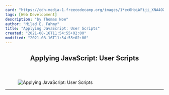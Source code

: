 ```yaml
---
card: "https://cdn-media-1.freecodecamp.org/images/1*ec0HoiWFiji_XNA4OXk29w.jpeg"
tags: [Web Development]
description: "by Thomas Noe"
author: "Milad E. Fahmy"
title: "Applying JavaScript: User Scripts"
created: "2021-08-16T11:54:55+02:00"
modified: "2021-08-16T11:54:55+02:00"
---
```

<div class="site-wrapper">
<main id="site-main" class="site-main outer">
<div class="inner">
<article class="post-full post tag-web-development tag-front-end-development tag-javascript tag-programming tag-technology ">
<header class="post-full-header">
<h1 class="post-full-title">Applying JavaScript: User Scripts</h1>
</header>
<figure class="post-full-image">
<picture>
<source media="(max-width: 700px)" sizes="1px" srcset="data:image/gif;base64,R0lGODlhAQABAIAAAAAAAP///yH5BAEAAAAALAAAAAABAAEAAAIBRAA7 1w">
<source media="(min-width: 701px)" sizes="(max-width: 800px) 400px,
(max-width: 1170px) 700px,
1400px" srcset="https://cdn-media-1.freecodecamp.org/images/1*ec0HoiWFiji_XNA4OXk29w.jpeg 300w,
https://cdn-media-1.freecodecamp.org/images/1*ec0HoiWFiji_XNA4OXk29w.jpeg 600w,
https://cdn-media-1.freecodecamp.org/images/1*ec0HoiWFiji_XNA4OXk29w.jpeg 1000w,
https://cdn-media-1.freecodecamp.org/images/1*ec0HoiWFiji_XNA4OXk29w.jpeg 2000w">
<img onerror="this.style.display='none'" src="https://cdn-media-1.freecodecamp.org/images/1*ec0HoiWFiji_XNA4OXk29w.jpeg" alt="Applying JavaScript: User Scripts">
</picture>
</figure>
<section class="post-full-content">
<div class="post-content medium-migrated-article">
</div>
<hr>
</section>
</article>
</div>
</main>
</div>
<!-- Google Tag Manager (noscript) -->
<!-- End Google Tag Manager (noscript) -->
